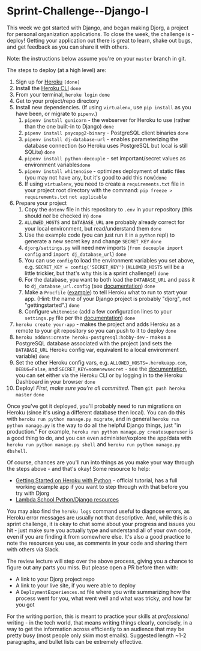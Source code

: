 # Sprint-Challenge--Django-I

This week we got started with Django, and began making Djorg, a project for
personal organization applications. To close the week, the challenge is -
deploy! Getting your application out there is great to learn, shake out bugs,
and get feedback as you can share it with others.

Note: the instructions below assume you're on your `master` branch in git.

The steps to deploy (at a high level) are:
 
1. Sign up for [Heroku](https://www.heroku.com/) `[done]`
2. Install the [Heroku CLI](https://devcenter.heroku.com/articles/heroku-cli) `done`
3. From your terminal, `heroku login` `done`
4. Get to your project/repo directory 
5. Install new dependencies. (If using `virtualenv`, use `pip install` as you have been, or migrate to `pipenv`.)
    1. `pipenv install gunicorn` - the webserver for Heroku to use (rather than the one built-in to Django) `done`
    2. `pipenv install psycopg2-binary` - PostgreSQL client binaries `done`
    3. `pipenv install dj-database-url` - enables parameterizing the database connection (so Heroku uses PostgreSQL but local is still SQLite) `done`
    4. `pipenv install python-decouple` - set important/secret values as environment variables`done`
    5. `pipenv install whitenoise` - optimizes deployment of static files (you may not have any, but it's good to add this now)`done`
    6. If using `virtualenv`, you need to create a `requirements.txt` file in your project root directory with the command: `pip freeze > requirements.txt` `not applicable`
6. Prepare your project
    1. Copy the `dotenv` file in this repository to `.env` in your repository (this should *not* be checked in) `done`
    2. `ALLOWED_HOSTS` and `DATABASE_URL` are probably already correct for your local environment, but read/understand them `done`
    3. Use the example code (you can just run it in a `python` repl) to generate a new secret key and change `SECRET_KEY` `done`
    4. `djorg/settings.py` will need new imports (`from decouple import config` and `import dj_database_url`) `done`
    5. You can use `config` to load the environment variables you set above, e.g. `SECRET_KEY = config('SECRET_KEY')` (`ALLOWED_HOSTS` will be a little trickier, but that's why this is a sprint challenge!) `done`
    6. For the database, you want to both load the `DATABASE_URL` and pass it to `dj_database_url.config` (see [documentation](https://github.com/kennethreitz/dj-database-url)) `done`
    7. Make a `Procfile` ([example](https://github.com/heroku/python-getting-started/blob/master/Procfile)) to tell Heroku what to run to start your app. (Hint: the name of your Django project is probably "djorg", not "gettingstarted".) `done`
    8. Configure `whitenoise` (add a few configuration lines to your `settings.py` file per the [documentation](http://whitenoise.evans.io/en/stable/)) `done`
7. `heroku create your-app` - makes the project and adds Heroku as a remote to your git repository so you can push to it to deploy `done` 
8. `heroku addons:create heroku-postgresql:hobby-dev` - makes a PostgreSQL database associated with the project (and sets the `DATABASE_URL` Heroku config var, equivalent to a local environment variable) `done`
9. Set the other Heroku config vars, e.g. `ALLOWED_HOSTS=.herokuapp.com`, `DEBUG=False`, and `SECRET_KEY=somenewsecret` - see the [documentation](https://devcenter.heroku.com/articles/config-vars), you can set either via the Heroku CLI or by logging in to the Heroku Dashboard in your browser `done`
10. Deploy! _First, make sure you're all committed_. Then `git push heroku master` `done`

Once you've got it deployed, you'll probably need to run migrations on Heroku
(since it's using a different database then local). You can do this with
`heroku run python manage.py migrate`, and in general
`heroku run python manage.py` is the way to do all the helpful Django things,
just "in production." For example, `heroku run python manage.py createsuperuser`
is a good thing to do, and you can even administer/explore the app/data with
`heroku run python manage.py shell` and `heroku run python manage.py dbshell`.

Of course, chances are you'll run into things as you make your way through the
steps above - and that's okay! Some resource to help:

- [Getting Started on Heroku with Python](https://devcenter.heroku.com/articles/getting-started-with-python#introduction) - official tutorial, has a full working example app if you want to step through with that before you try with Djorg
- [Lambda School Python/Django resources](https://github.com/LambdaSchool/Getting-Started/blob/master/PythonDjango.md)

You may also find the `heroku logs` command useful to diagnose errors, as Heroku
error messages are usually not that descriptive. And, while this is a sprint
challenge, it is okay to chat some about your progress and issues you hit - just
make sure you actually type and understand all of your own code, even if you are
finding it from somewhere else. It's also a good practice to note the resources
you use, as comments in your code and sharing them with others via Slack.

The review lecture will step over the above process, giving you a chance to
figure out any parts you miss. But please open a PR before then with:

- A link to your Djorg project repo
- A link to your live site, if you were able to deploy
- A `DeploymentExperiences.md` file where you write summarizing how the process went for you, what went well and what was tricky, and how far you got

For the writing portion, this is meant to practice your skills at
*professional* writing - in the tech world, that means writing things clearly,
concisely, in a way to get the information across efficiently to an audience
that may be pretty busy (most people only skim most emails). Suggested length
~1-2 paragraphs, and bullet lists can be extremely effective.

